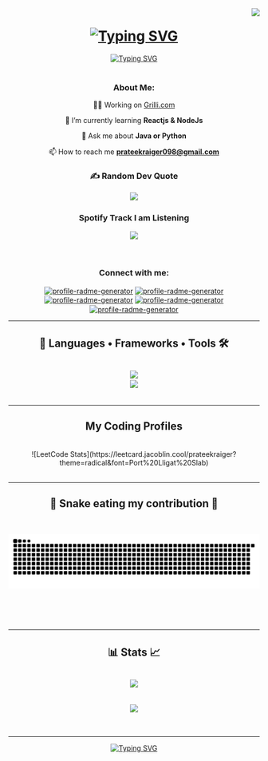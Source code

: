 <img align="right" src="https://visitor-badge.laobi.icu/badge?page_id=prateekraiger.prateekraiger" />

 <h1 align="center">
<a href="#"><img src="https://readme-typing-svg.demolab.com?font=Righteous&weight=600&size=30&duration=3000&pause=500&center=true&width=440&height=60&lines=Hii+There🖐️;I'm+Prateek+Raiger!" alt="Typing SVG" /></a>
 </h1>
 <div align="center">
<a href="#"><img src="https://readme-typing-svg.demolab.com?font=Inter&weight=700&duration=1000&pause=2000&color=80F799&repeat=false&width=950&height=45&lines=Exploring+the+endless+possibilities+of+web+development%2C+creating+solutions+that+make+a+difference." alt="Typing SVG" /></a>
 </div>
<br/>
<div align="center">
 <h3 align="center">About Me:</h3>
 
 💪🏼 Working on [Grilli.com](https://prateekraiger.github.io/Grilli/)

 🌱 I’m currently learning **Reactjs & NodeJs**

 💬 Ask me about **Java or Python**

 📫 How to reach me **prateekraiger098@gmail.com**

 <div align="center">

### ✍️ Random Dev Quote
![](https://quotes-github-readme.vercel.app/api?type=horizontal&theme=radical)

</div>
 <div align="center">

### Spotify Track I am Listening
![](https://quotes-github-readme.vercel.app/api?type=horizontal&theme=radical)

</div>

<br/>
<h3 align="center">Connect with me:</h3> <p align="center"> <a href="https://github.com/prateekraiger" target="blank"><img align="center" src=https://raw.githubusercontent.com/rahuldkjain/github-profile-readme-generator/master/src/images/icons/Social/github.svg alt="profile-radme-generator" height="30" width="40" /></a> <a href="https://linkedin.com/in/pratik-r1104" target="blank"><img align="center" src=https://raw.githubusercontent.com/rahuldkjain/github-profile-readme-generator/master/src/images/icons/Social/linked-in-alt.svg alt="profile-radme-generator" height="30" width="40" /></a> <a href="https://x.com/mrpratik753" target="blank"><img align="center" src=https://raw.githubusercontent.com/rahuldkjain/github-profile-readme-generator/master/src/images/icons/Social/twitter.svg alt="profile-radme-generator" height="30" width="40" /></a> <a href="https://www.leetcode.com/prateekraiger" target="blank"><img align="center" src=https://raw.githubusercontent.com/rahuldkjain/github-profile-readme-generator/master/src/images/icons/Social/leet-code.svg alt="profile-radme-generator" height="30" width="40" /></a> <a href="https://auth.geeksforgeeks.org/user/prateekraiger" target="blank"><img align="center" src=https://raw.githubusercontent.com/rahuldkjain/github-profile-readme-generator/master/src/images/icons/Social/geeks-for-geeks.svg alt="profile-radme-generator" height="30" width="40" /></a> </p>

</div>
<hr/>


<h2 align="center">🚀 Languages • Frameworks • Tools 🛠️</h2>
<br/>
<div align="center">
  <a href="#">
    <img src="https://skillicons.dev/icons?i=cpp,java,python,git,github,vscode&theme=dark" /> <br/>
    <img src="https://skillicons.dev/icons?i=html,css,bootstrap,tailwind,js,ts,react,nodejs,express,mongodb,mysql&theme=dark" />
  </a>
</div>

<br/>
<hr/>

 <h2 align="center">My Coding Profiles</h2>
<br/>
<div align="center">
 ![LeetCode Stats](https://leetcard.jacoblin.cool/prateekraiger?theme=radical&font=Port%20Lligat%20Slab)
</div>

<br/>
<hr/>

<div align="center">
  <h2> 🐍 Snake eating my contribution 🐍</h2>
  <br>
 
![snake gif](https://github.com/prateekraiger/prateekraiger/blob/output/github-contribution-grid-snake.svg)
  
  <br/><br/><br/>
</div>

<hr/>

<h2 align="center"> 📊 Stats 📈 </h2>
<br>

<div align=center>
  <div align=center>
<a href="#" alt="github-stats-card">
 <img src="https://kasroudra-stats-card.onrender.com/user?user=prateekraiger&theme=dracula&layout=compact&hide_border=false&include_all_commits=false&count_private=true"/></a>
   

  </div>
  <br>
 
<a href="#" alt="github-stats-card"><img src="https://kasroudra-stats-card.onrender.com/lang?user=prateekraiger&theme=tokyonight&layout=compact&type=piechart&sort=desc&hide_border=false&include_all_commits=false&count_private=true"/></a>

   
  </div>
</div>
<br/>
<hr/>

<div align="center">
<a href="#"><img src="https://readme-typing-svg.demolab.com?font=Righteous&weight=500&duration=3000&pause=1000&width=710&height=60&lines=Thanks+for+exploring+my+profile!;+Let's+connect+and+build+something+amazing+together.+Happy+coding!+%F0%9F%92%BB%E2%9C%A8" alt="Typing SVG" /></a>
</div>

